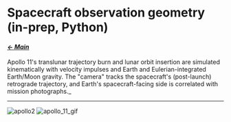 # Spacecraft observation geometry (in-prep, Python)

#### _[&larr; Main](index.md)_

Apollo 11's translunar trajectory burn and lunar orbit insertion are simulated kinematically with velocity impulses and Earth and Eulerian-integrated Earth/Moon gravity. The "camera" tracks the spacecraft's (post-launch) retrograde trajectory, and Earth's spacecraft-facing side is correlated with mission photographs._

---

![apollo2](https://github.com/user-attachments/assets/1208ac55-4caa-4661-97c0-d3815ee26b21) ![apollo_11_gif](https://github.com/user-attachments/assets/96d4ae1f-4a64-45f8-956a-58c730b1526b)
